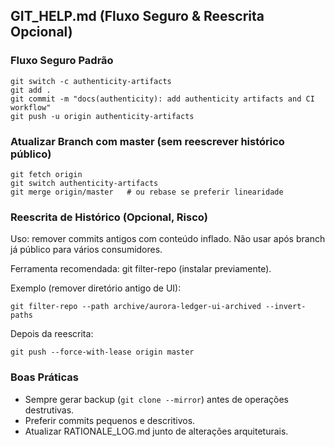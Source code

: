 ## GIT_HELP.md (Fluxo Seguro & Reescrita Opcional)

### Fluxo Seguro Padrão
```
git switch -c authenticity-artifacts
git add .
git commit -m "docs(authenticity): add authenticity artifacts and CI workflow"
git push -u origin authenticity-artifacts
```

### Atualizar Branch com master (sem reescrever histórico público)
```
git fetch origin
git switch authenticity-artifacts
git merge origin/master   # ou rebase se preferir linearidade
```

### Reescrita de Histórico (Opcional, Risco)
Uso: remover commits antigos com conteúdo inflado. Não usar após branch já público para vários consumidores.

Ferramenta recomendada: git filter-repo (instalar previamente).

Exemplo (remover diretório antigo de UI):
```
git filter-repo --path archive/aurora-ledger-ui-archived --invert-paths
```

Depois da reescrita:
```
git push --force-with-lease origin master
```

### Boas Práticas
- Sempre gerar backup (`git clone --mirror`) antes de operações destrutivas.
- Preferir commits pequenos e descritivos.
- Atualizar RATIONALE_LOG.md junto de alterações arquiteturais.
